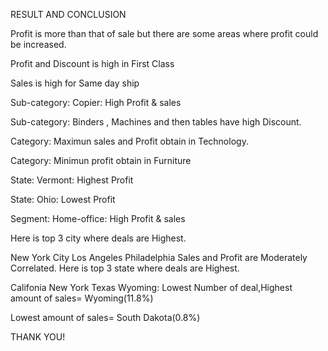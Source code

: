 RESULT AND CONCLUSION

Profit is more than that of sale but there are some areas where profit could be increased.

Profit and Discount is high in First Class

Sales is high for Same day ship

Sub-category: Copier: High Profit & sales

Sub-category: Binders , Machines and then tables have high Discount.

Category: Maximun sales and Profit obtain in Technology.

Category: Minimun profit obtain in Furniture

State: Vermont: Highest Profit

State: Ohio: Lowest Profit

Segment: Home-office: High Profit & sales

Here is top 3 city where deals are Highest.

New York City
Los Angeles
Philadelphia
Sales and Profit are Moderately Correlated.
Here is top 3 state where deals are Highest.

Califonia
New York
Texas
Wyoming: Lowest Number of deal,Highest amount of sales= Wyoming(11.8%)

Lowest amount of sales= South Dakota(0.8%)

THANK YOU!
